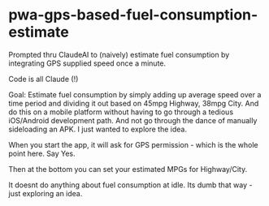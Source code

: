 # pwa-gps-based-fuel-consumption-estimate
Prompted thru ClaudeAI to (naively) estimate fuel consumption by integrating GPS supplied speed once a minute.

Code is all Claude (!)

Goal: Estimate fuel consumption by simply adding up average speed over a time period and dividing it out based on 45mpg Highway, 38mpg City. And do this on a mobile platform without having to go through a tedious iOS/Android development path. And not go through the dance of manually sideloading an APK. I just wanted to explore the idea.

When you start the app, it will ask for GPS permission - which is the whole point here. Say Yes.

Then at the bottom you can set your estimated MPGs for Highway/City. 

It doesnt do anything about fuel consumption at idle. Its dumb that way - just exploring an idea.

